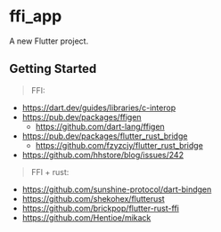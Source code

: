 # ffi_app

A new Flutter project.

## Getting Started

> FFI:

- https://dart.dev/guides/libraries/c-interop
- https://pub.dev/packages/ffigen
  - https://github.com/dart-lang/ffigen
- https://pub.dev/packages/flutter_rust_bridge
  - https://github.com/fzyzcjy/flutter_rust_bridge
- https://github.com/hhstore/blog/issues/242

> FFI + rust:

- https://github.com/sunshine-protocol/dart-bindgen
- https://github.com/shekohex/flutterust
- https://github.com/brickpop/flutter-rust-ffi
- https://github.com/Hentioe/mikack
